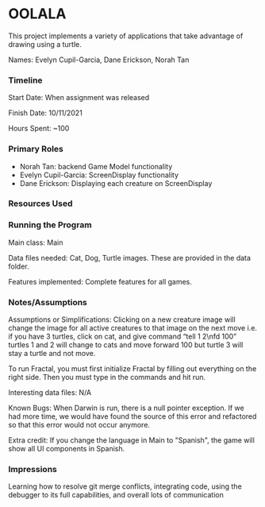 OOLALA
====

This project implements a variety of applications that take advantage of drawing using a turtle.

Names: Evelyn Cupil-Garcia, Dane Erickson, Norah Tan


### Timeline

Start Date: When assignment was released

Finish Date: 10/11/2021

Hours Spent: ~100

### Primary Roles
- Norah Tan: backend Game Model functionality
- Evelyn Cupil-Garcia: ScreenDisplay functionality
- Dane Erickson: Displaying each creature on ScreenDisplay

### Resources Used


### Running the Program

Main class: Main

Data files needed: Cat, Dog, Turtle images. These are provided in the data folder.

Features implemented: Complete features for all games.



### Notes/Assumptions

Assumptions or Simplifications: Clicking on a new creature image will change the image for all active creatures to that 
image on the next move i.e. if you have 3 turtles, click on cat, and give command “tell 1 2\nfd 100” turtles 1 and 2 
will change to cats and move forward 100 but turtle 3 will stay a turtle and not move.

To run Fractal, you must first initialize Fractal by filling out everything on the right side. Then you must type in the
commands and hit run.


Interesting data files: N/A

Known Bugs: When Darwin is run, there is a null pointer exception. If we had more time, we would have found the source
of this error and refactored so that this error would not occur anymore.

Extra credit: If you change the language in Main to "Spanish", the game will show all UI components in Spanish.


### Impressions
Learning how to resolve git merge conflicts, integrating code, using the debugger to its full capabilities, and overall
lots of communication
